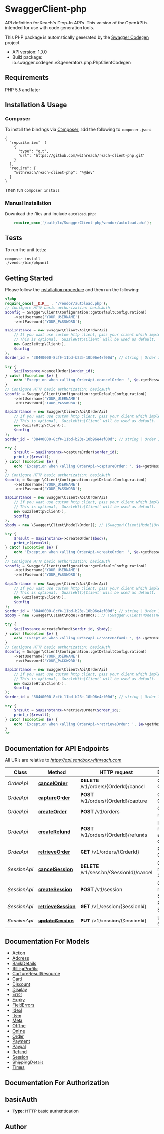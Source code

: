 # SwaggerClient-php
API definition for Reach's Drop-In API's. This version of the OpenAPI is intended for use with code generation tools.

This PHP package is automatically generated by the [Swagger Codegen](https://github.com/swagger-api/swagger-codegen) project:

- API version: 1.0.0
- Build package: io.swagger.codegen.v3.generators.php.PhpClientCodegen

## Requirements

PHP 5.5 and later

## Installation & Usage
### Composer

To install the bindings via [Composer](http://getcomposer.org/), add the following to `composer.json`:

```
{
  "repositories": [
    {
      "type": "git",
      "url": "https://github.com/withreach/reach-client-php.git"
    }
  ],
  "require": {
    "withreach/reach-client-php": "*@dev"
  }
}
```

Then run `composer install`

### Manual Installation

Download the files and include `autoload.php`:

```php
    require_once('/path/to/SwaggerClient-php/vendor/autoload.php');
```

## Tests

To run the unit tests:

```
composer install
./vendor/bin/phpunit
```

## Getting Started

Please follow the [installation procedure](#installation--usage) and then run the following:

```php
<?php
require_once(__DIR__ . '/vendor/autoload.php');
// Configure HTTP basic authorization: basicAuth
$config = Swagger\Client\Configuration::getDefaultConfiguration()
    ->setUsername('YOUR_USERNAME')
    ->setPassword('YOUR_PASSWORD');

$apiInstance = new Swagger\Client\Api\OrderApi(
    // If you want use custom http client, pass your client which implements `GuzzleHttp\ClientInterface`.
    // This is optional, `GuzzleHttp\Client` will be used as default.
    new GuzzleHttp\Client(),
    $config
);
$order_id = "38400000-8cf0-11bd-b23e-10b96e4ef00d"; // string | Order ID to be cancelled.

try {
    $apiInstance->cancelOrder($order_id);
} catch (Exception $e) {
    echo 'Exception when calling OrderApi->cancelOrder: ', $e->getMessage(), PHP_EOL;
}
// Configure HTTP basic authorization: basicAuth
$config = Swagger\Client\Configuration::getDefaultConfiguration()
    ->setUsername('YOUR_USERNAME')
    ->setPassword('YOUR_PASSWORD');

$apiInstance = new Swagger\Client\Api\OrderApi(
    // If you want use custom http client, pass your client which implements `GuzzleHttp\ClientInterface`.
    // This is optional, `GuzzleHttp\Client` will be used as default.
    new GuzzleHttp\Client(),
    $config
);
$order_id = "38400000-8cf0-11bd-b23e-10b96e4ef00d"; // string | Order ID to be captured.

try {
    $result = $apiInstance->captureOrder($order_id);
    print_r($result);
} catch (Exception $e) {
    echo 'Exception when calling OrderApi->captureOrder: ', $e->getMessage(), PHP_EOL;
}
// Configure HTTP basic authorization: basicAuth
$config = Swagger\Client\Configuration::getDefaultConfiguration()
    ->setUsername('YOUR_USERNAME')
    ->setPassword('YOUR_PASSWORD');

$apiInstance = new Swagger\Client\Api\OrderApi(
    // If you want use custom http client, pass your client which implements `GuzzleHttp\ClientInterface`.
    // This is optional, `GuzzleHttp\Client` will be used as default.
    new GuzzleHttp\Client(),
    $config
);
$body = new \Swagger\Client\Model\Order(); // \Swagger\Client\Model\Order | Order to be created

try {
    $result = $apiInstance->createOrder($body);
    print_r($result);
} catch (Exception $e) {
    echo 'Exception when calling OrderApi->createOrder: ', $e->getMessage(), PHP_EOL;
}
// Configure HTTP basic authorization: basicAuth
$config = Swagger\Client\Configuration::getDefaultConfiguration()
    ->setUsername('YOUR_USERNAME')
    ->setPassword('YOUR_PASSWORD');

$apiInstance = new Swagger\Client\Api\OrderApi(
    // If you want use custom http client, pass your client which implements `GuzzleHttp\ClientInterface`.
    // This is optional, `GuzzleHttp\Client` will be used as default.
    new GuzzleHttp\Client(),
    $config
);
$order_id = "38400000-8cf0-11bd-b23e-10b96e4ef00d"; // string | Order ID to issue a refund against.
$body = new \Swagger\Client\Model\Refund(); // \Swagger\Client\Model\Refund | Refund to be issued

try {
    $apiInstance->createRefund($order_id, $body);
} catch (Exception $e) {
    echo 'Exception when calling OrderApi->createRefund: ', $e->getMessage(), PHP_EOL;
}
// Configure HTTP basic authorization: basicAuth
$config = Swagger\Client\Configuration::getDefaultConfiguration()
    ->setUsername('YOUR_USERNAME')
    ->setPassword('YOUR_PASSWORD');

$apiInstance = new Swagger\Client\Api\OrderApi(
    // If you want use custom http client, pass your client which implements `GuzzleHttp\ClientInterface`.
    // This is optional, `GuzzleHttp\Client` will be used as default.
    new GuzzleHttp\Client(),
    $config
);
$order_id = "38400000-8cf0-11bd-b23e-10b96e4ef00d"; // string | Order ID to be retrieved.

try {
    $result = $apiInstance->retrieveOrder($order_id);
    print_r($result);
} catch (Exception $e) {
    echo 'Exception when calling OrderApi->retrieveOrder: ', $e->getMessage(), PHP_EOL;
}
?>
```

## Documentation for API Endpoints

All URIs are relative to *https://api.sandbox.withreach.com*

Class | Method | HTTP request | Description
------------ | ------------- | ------------- | -------------
*OrderApi* | [**cancelOrder**](docs/Api/OrderApi.md#cancelorder) | **DELETE** /v1/orders/{OrderId}/cancel | Cancel an Order.
*OrderApi* | [**captureOrder**](docs/Api/OrderApi.md#captureorder) | **POST** /v1/orders/{OrderId}/capture | Capture an Order.
*OrderApi* | [**createOrder**](docs/Api/OrderApi.md#createorder) | **POST** /v1/orders | Create a new order
*OrderApi* | [**createRefund**](docs/Api/OrderApi.md#createrefund) | **POST** /v1/orders/{OrderId}/refunds | Issue a refund against an order
*OrderApi* | [**retrieveOrder**](docs/Api/OrderApi.md#retrieveorder) | **GET** /v1/orders/{OrderId} | Retrieve an Order.
*SessionApi* | [**cancelSession**](docs/Api/SessionApi.md#cancelsession) | **DELETE** /v1/session/{SessionId}/cancel | Cancel a non-final Session
*SessionApi* | [**createSession**](docs/Api/SessionApi.md#createsession) | **POST** /v1/session | Create a new Session
*SessionApi* | [**retrieveSession**](docs/Api/SessionApi.md#retrievesession) | **GET** /v1/session/{SessionId} | Retrieve a Session
*SessionApi* | [**updateSession**](docs/Api/SessionApi.md#updatesession) | **PUT** /v1/session/{SessionId} | Update a session.

## Documentation For Models

 - [Action](docs/Model/Action.md)
 - [Address](docs/Model/Address.md)
 - [BankDetails](docs/Model/BankDetails.md)
 - [BillingProfile](docs/Model/BillingProfile.md)
 - [CaptureResultResource](docs/Model/CaptureResultResource.md)
 - [Card](docs/Model/Card.md)
 - [Discount](docs/Model/Discount.md)
 - [Display](docs/Model/Display.md)
 - [Error](docs/Model/Error.md)
 - [Expiry](docs/Model/Expiry.md)
 - [FieldErrors](docs/Model/FieldErrors.md)
 - [Ideal](docs/Model/Ideal.md)
 - [Item](docs/Model/Item.md)
 - [Meta](docs/Model/Meta.md)
 - [Offline](docs/Model/Offline.md)
 - [Online](docs/Model/Online.md)
 - [Order](docs/Model/Order.md)
 - [Payment](docs/Model/Payment.md)
 - [Paypal](docs/Model/Paypal.md)
 - [Refund](docs/Model/Refund.md)
 - [Session](docs/Model/Session.md)
 - [ShippingDetails](docs/Model/ShippingDetails.md)
 - [Times](docs/Model/Times.md)

## Documentation For Authorization


## basicAuth

- **Type**: HTTP basic authentication


## Author



